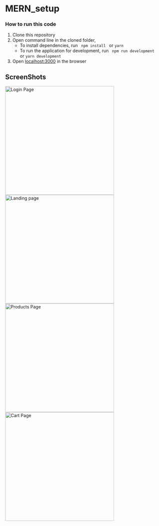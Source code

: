 # MERN_setup

### How to run this code
1. Clone this repository
2. Open command line in the cloned folder, 
   - To install dependencies, run ```  npm install  ``` or ``` yarn ```
   - To run the application for development, run ```  npm run development  ``` or ``` yarn development ```
3. Open [localhost:3000](http://localhost:3000/) in the browser

## ScreenShots
<p align="left">
   <img src="https://github.com/Nirajmuttur/MarketPlace_User_Side/blob/master/Screenshot%20(327).png" width="350" title="Login Page">
  <img src="https://github.com/Nirajmuttur/MarketPlace_User_Side/blob/master/Screenshot%20(323).png" width="350" title="Landing page">
   <img src="https://github.com/Nirajmuttur/MarketPlace_User_Side/blob/master/Screenshot%20(324).png" width="350" title="Products Page">
   <img src="https://github.com/Nirajmuttur/MarketPlace_User_Side/blob/master/Screenshot%20(325).png"  width="350" title="Cart Page">
</p>
